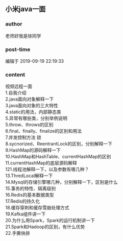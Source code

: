 ## 小米java一面
### author 
老师好我是徐同学
### post-time 

编辑于  2019-09-19 22:19:33
### content 
<div class="post-topic-des nc-post-content">
 <div>
  视频远程一面
 </div>
 <div>
  1.自我介绍
 </div>
 <div>
  2.java面向对象解释一下
 </div>
 <div>
  3.java面向对象的三大特性
 </div>
 <div>
  4.static的用法，内部静态类
 </div>
 <div>
  5.异常有哪些类，分别举例说明
 </div>
 <div>
  5.throw、throws的区别
 </div>
 <div>
  6.final、finally、finalize的区别和用法
 </div>
 <div>
  7.并发控制方法 锁
 </div>
 <div>
  8.sycnorized、ReentrantLock的区别，分别解释一下
 </div>
 <div>
  9.HashMap的源码解释一下
 </div>
 <div>
  10.HashMap和HashTable、currentHashMap的区别
 </div>
 <div>
  11.currentHashMap的底层源码解释
 </div>
 <div>
  121.线程池解释一下，以及参数有哪几种？
 </div>
 <div>
  13.ThredLocal解释一下
 </div>
 <div>
  14.Mysql的存储引擎哪几种，分别解释一下，区别是什么
 </div>
 <div>
  15.事务的特性、隔离级别
 </div>
 <div>
  16.Redis的基本数据类型
 </div>
 <div>
  17.Redis的持久化
 </div>
 <div>
  18.缓存穿刺和缓存雪崩处理方式
 </div>
 <div>
  19.Kafka组件讲一下
 </div>
 <div>
  20.为什么用Spark，Spark的运行机制讲一下
 </div>
 <div>
  21.Spark和Hadoop的区别，有什么优势
 </div>
 <div>
  22.手撕快排
 </div>
</div>
